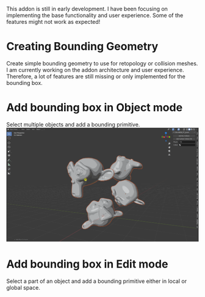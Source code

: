This addon is still in early development. I have been focusing on implementing the base functionality and user experience. Some of the features might not work as expected!

# Creating Bounding Geometry
Create simple bounding geometry to use for retopology or collision meshes. I am currently working on the addon architecture and user experience. Therefore, a lot of features are still missing or only implemented for the bounding box. 

# Add bounding box in Object mode
Select multiple objects and add a bounding primitive. 
<img src="imgs/AddBoxCollision.gif" alt="" />

# Add bounding box in Edit mode 
Select a part of an object and add a bounding primitive either in local or global space. 
<img src="imgs/AddBoxCollision_edit_mode.gif" alt="" />



